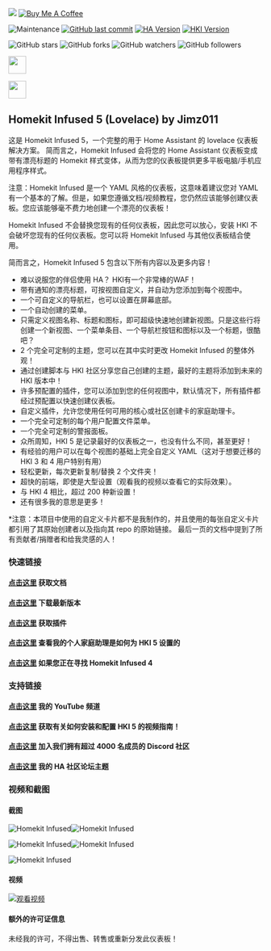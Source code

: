 <a href="https://paypal.me/JimmySchings" target="_blank"><img src="/docs/paypal-donate-button.png" ></a>
<a href="https://www.buymeacoffee.com/w8Jnf6Hit" target="_blank"><img src="https://www.buymeacoffee.com/assets/img/custom_images/orange_img.png" alt="Buy Me A Coffee" style="height: auto !important;width: auto !important;" ></a>

![Maintenance](https://img.shields.io/maintenance/yes/2022.svg?style=plasticr)
[![GitHub last commit](https://img.shields.io/github/last-commit/jimz011/homekit-infused.svg?style=plasticr)](https://github.com/jimz011/homekit-infused/commits/4.x.x)
[![HA Version](https://img.shields.io/badge/Latest%20Compatible%20Home%20Assistant-2022.3.x%20-dodgerblue)](https://github.com/home-assistant/home-assistant/releases/latest)
[![HKI Version](https://img.shields.io/badge/Latest%20Homekit%20Infused-2022.3.0%20-purple)](https://github.com/jimz011/homekit-infused/releases)

![GitHub stars](https://img.shields.io/github/stars/jimz011/homekit-infused?style=social)
![GitHub forks](https://img.shields.io/github/forks/jimz011/homekit-infused?style=social)
![GitHub watchers](https://img.shields.io/github/watchers/jimz011/homekit-infused?style=social)
![GitHub followers](https://img.shields.io/github/followers/jimz011?style=social)

<a href="https://www.youtube.com/jimz011"><img src="https://img.shields.io/badge/-YouTube-FF0000?&style=for-the-badge&logo=youtube&logoColor=white" height=35></a>

<a href="https://discord.gg/WZvK4Cb"><img src="https://img.shields.io/badge/-Discord-5865F2?&style=for-the-badge&logo=discord&logoColor=white" height=35></a>

## Homekit Infused 5 (Lovelace) by Jimz011

这是 Homekit Infused 5，一个完整的用于 Home Assistant 的 lovelace 仪表板解决方案。 简而言之，Homekit Infused 会将您的 Home Assistant 仪表板变成带有漂亮标题的 Homekit 样式变体，从而为您的仪表板提供更多平板电脑/手机应用程序样式。

注意：Homekit Infused 是一个 YAML 风格的仪表板，这意味着建议您对 YAML 有一个基本的了解。但是，如果您遵循文档/视频教程，您仍然应该能够创建仪表板。您应该能够毫不费力地创建一个漂亮的仪表板！

Homekit Infused 不会替换您现有的任何仪表板，因此您可以放心，安装 HKI 不会破坏您现有的任何仪表板。您可以将 Homekit Infused 与其他仪表板结合使用。

简而言之，Homekit Infused 5 包含以下所有内容以及更多内容！
- 难以说服您的伴侣使用 HA？ HKI有一个非常棒的WAF！
- 带有通知的漂亮标题，可按视图自定义，并自动为您添加到每个视图中。
- 一个可自定义的导航栏，也可以设置在屏幕底部。
- 一个自动创建的菜单。
- 只需定义视图名称、标题和图标，即可超级快速地创建新视图。只是这些行将创建一个新视图、一个菜单条目、一个导航栏按钮和图标以及一个标题，很酷吧？
- 2 个完全可定制的主题，您可以在其中实时更改 Homekit Infused 的整体外观！
- 通过创建脚本与 HKI 社区分享您自己创建的主题，最好的主题将添加到未来的 HKI 版本中！
- 许多预配置的插件，您可以添加到您的任何视图中，默认情况下，所有插件都经过预配置以快速创建仪表板。
- 自定义插件，允许您使用任何可用的核心或社区创建卡的家庭助理卡。
- 一个完全可定制的每个用户配置文件菜单。
- 一个完全可定制的警报面板。
- 众所周知，HKI 5 是记录最好的仪表板之一，也没有什么不同，甚至更好！
- 有经验的用户可以在每个视图的基础上完全自定义 YAML（这对于想要迁移的 HKI 3 和 4 用户特别有用）
- 轻松更新，每次更新复制/替换 2 个文件夹！
- 超快的前端，即使是大型设置（观看我的视频以查看它的实际效果）。
- 与 HKI 4 相比，超过 200 种新设置！
- 还有很多我的意思是更多！

*注意：本项目中使用的自定义卡片都不是我制作的，并且使用的每张自定义卡片都引用了其原始创建者以及指向其 repo 的原始链接。 最后一页的文档中提到了所有贡献者/捐赠者和给我灵感的人！

### 快速链接
#### [点击这里](https://jimz011.github.io/homekit-infused/) 获取文档
#### [点击这里](https://github.com/jimz011/homekit-infused/releases) 下载最新版本
#### [点击这里](docs/addons.md) 获取插件
#### [点击这里](https://github.com/jimz011/homekit-infused/tree/5.x.x-personal/) 查看我的个人家庭助理是如何为 HKI 5 设置的
#### [点击这里](https://github.com/jimz011/homekit-infused/tree/4.x.x-docs) 如果您正在寻找 Homekit Infused 4

### 支持链接
#### [点击这里](https://www.youtube.com/jimz011) 我的 YouTube 频道
#### [点击这里](https://www.youtube.com/playlist?list=PLezjWQmPsNpF9zNbWAXfm3mcnDwFYLdpT) 获取有关如何安装和配置 HKI 5 的视频指南！
#### [点击这里](https://discord.gg/WZvK4Cb) 加入我们拥有超过 4000 名成员的 Discord 社区
#### [点击这里](https://community.home-assistant.io/t/homekit-infused-hki-v0-13-3/117086/1) 我的 HA 社区论坛主题

### 视频和截图
#### 截图

![Homekit Infused](docs/images/hki-1.png)![Homekit Infused](docs/images/hki-2.png)

![Homekit Infused](docs/images/hki-3.png)![Homekit Infused](docs/images/hki-4.png)

![Homekit Infused](docs/images/hki-find-my.png)

#### 视频
[![观看视频](https://img.youtube.com/vi/1ujzqV9c5Qk/maxresdefault.jpg)](https://youtu.be/1ujzqV9c5Qk)

#### 额外的许可证信息
未经我的许可，不得出售、转售或重新分发此仪表板！

